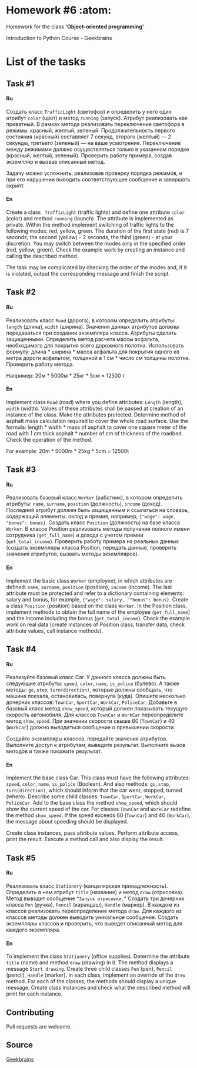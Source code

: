 # Homework #6 :atom:

Homework for the class **'Object-oriented programming'**

Introduction to Python Course - Geekbrains

# List of the tasks

## Task #1

#### Ru

Создать класс ```TrafficLight``` (светофор) и определить у него один атрибут ```color``` (цвет) и метод ```running``` (запуск). 
Атрибут реализовать как приватный. В рамках метода реализовать переключение светофора в режимы: красный, желтый, зеленый. 
Продолжительность первого состояния (красный) составляет 7 секунд, второго (желтый) — 2 секунды, третьего (зеленый) — на ваше усмотрение. 
Переключение между режимами должно осуществляться только в указанном порядке (красный, желтый, зеленый). Проверить работу примера, создав экземпляр и вызвав описанный метод.

Задачу можно усложнить, реализовав проверку порядка режимов, и при его нарушении выводить соответствующее сообщение и завершать скрипт.

#### En

Create a class ``` TrafficLight``` (traffic lights) and define one attribute ```color``` (color) and method ```running``` (launch). 
The attribute is implemented as private. Within the method implement switching of traffic lights to the following modes: red, yellow, green. 
The duration of the first state (red) is 7 seconds, the second (yellow) - 2 seconds, the third (green) - at your discretion. 
You may switch between the modes only in the specified order (red, yellow, green). Check the example work by creating an instance and calling the described method.

The task may be complicated by checking the order of the modes and, if it is violated, output the corresponding message and finish the script.

## Task #2

#### Ru

Реализовать класс ```Road``` (дорога), в котором определить атрибуты: ```length``` (длина), ```width``` (ширина). 
Значения данных атрибутов должны передаваться при создании экземпляра класса. Атрибуты сделать защищенными. 
Определить метод расчета массы асфальта, необходимого для покрытия всего дорожного полотна. 
Использовать формулу: длина * ширина * масса асфальта для покрытия одного кв метра дороги асфальтом, толщиной в 1 см * чиcло см толщины полотна. 
Проверить работу метода.

Например: 20м * 5000м * 25кг * 5см = 12500 т

#### En

Implement class ```Road``` (road) where you define attributes: ```Length``` (length), ```width``` (width). 
Values of these attributes shall be passed at creation of an instance of the class. Make the attributes protected. 
Determine method of asphalt mass calculation required to cover the whole road surface. 
Use the formula: length * width * mass of asphalt to cover one square meter of the road with 1 cm thick asphalt * number of cm of thickness of the roadbed. 
Check the operation of the method.

For example: 20m * 5000m * 25kg * 5cm = 12500t

## Task #3

#### Ru

Реализовать базовый класс ```Worker``` (работник), в котором определить атрибуты: ```name```, ```surname```, ```position``` (должность), ```income``` (доход). 
Последний атрибут должен быть защищенным и ссылаться на словарь, содержащий элементы: оклад и премия, например, ```{"wage": wage, "bonus": bonus}```. 
Создать класс ```Position``` (должность) на базе класса ```Worker```. В классе Position реализовать методы получения полного имени сотрудника (```get_full_name```) и дохода с учетом премии (```get_total_income```). 
Проверить работу примера на реальных данных (создать экземпляры класса Position, передать данные, проверить значения атрибутов, вызвать методы экземпляров).

#### En

Implement the basic class ```Worker``` (employee), in which attributes are defined: ```name```, ```surname```, ```position``` (position), ```income``` (income). 
The last attribute must be protected and refer to a dictionary containing elements: salary and bonus, for example, ```{"wage": salary, `"bonus": bonus}```. 
Create a class ```Position``` (position) based on the class ```Worker```. In the Position class, implement methods to obtain the full name of the employee (```get_full_name```) and the income including the bonus (```get_total_income```). 
Check the example work on real data (create instances of Position class, transfer data, check attribute values, call instance methods).

## Task #4

#### Ru

Реализуйте базовый класс Car. У данного класса должны быть следующие атрибуты: ```speed```, ```color```, ```name```, ```is_police``` (булево). 
А также методы: ```go```, ```stop```, ```turn(direction)```, которые должны сообщать, что машина поехала, остановилась, повернула (куда). 
Опишите несколько дочерних классов: ```TownCar```, ```SportCar```, ```WorkCar```, ```PoliceCar```. Добавьте в базовый класс метод ```show_speed```, который должен показывать текущую скорость автомобиля. 
Для классов ```TownCar``` и ```WorkCar``` переопределите метод ```show_speed```. При значении скорости свыше 60 (```TownCar```) и 40 (```WorkCar```) должно выводиться сообщение о превышении скорости.

Создайте экземпляры классов, передайте значения атрибутов. Выполните доступ к атрибутам, выведите результат. Выполните вызов методов и также покажите результат.

#### En

Implement the base class Car. This class must have the following attributes: ```speed```, ```color```, ```name```, ```is_police``` (Boolean). 
And also methods: ```go```, ```stop```, ```turn(direction)```, which should inform that the car went, stopped, turned (where). 
Describe some child classes: ```TownCar```, ```SportCar```, ```WorkCar```, ```PoliceCar```. Add to the base class the method ```show_speed```, which should show the current speed of the car. 
For classes ```TownCar``` and ```WorkCar``` redefine the method ```show_speed```. If the speed exceeds 60 (```TownCar```) and 40 (```WorkCar```), the message about speeding should be displayed.

Create class instances, pass attribute values. Perform attribute access, print the result. Execute a method call and also display the result.

## Task #5

#### Ru

Реализовать класс ```Stationery``` (канцелярская принадлежность). Определить в нем атрибут ```title``` (название) и метод ```draw``` (отрисовка). 
Метод выводит сообщение ```“Запуск отрисовки.”``` Создать три дочерних класса ```Pen``` (ручка), ```Pencil``` (карандаш), ```Handle``` (маркер). 
В каждом из классов реализовать переопределение метода ```draw```. Для каждого из классов методы должен выводить уникальное сообщение. 
Создать экземпляры классов и проверить, что выведет описанный метод для каждого экземпляра.

#### En

To implement the class ```Stationery``` (office supplies). Determine the attribute ```title``` (name) and method ```draw``` (drawing) in it. 
The method displays a message ```Start drawing```. Create three child classes ```Pen``` (pen), ```Pencil``` (pencil), ```Handle``` (marker). 
In each class, implement an override of the ```draw``` method. For each of the classes, the methods should display a unique message. 
Create class instances and check what the described method will print for each instance.

## Contributing

Pull requests are welcome.

## Source

[Geekbrains](https://geekbrains.ru)
